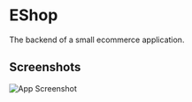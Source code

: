 
# EShop

The backend of a small ecommerce application.


## Screenshots

![App Screenshot](https://i.ibb.co/BZ6K4pJ/ER.jpg)


